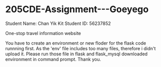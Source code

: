 # 205CDE-Assignment---Goeyego
Student Name: Chan Yik Kit
Student ID: 56237852

One-stop travel information website

You have to create an environment or new floder for the flask code runnning first. As the 'env' file includes too many files, therefore i didn't upload it. 
Please run those file in flask and flask_mysql downloaded environment in command prompt. Thank you.
